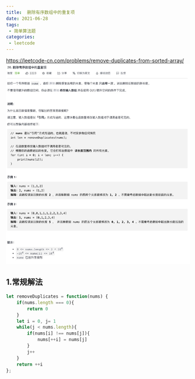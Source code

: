 ```yaml
---
title:  删除有序数组中的重复项
date: 2021-06-28
tags:
 - 简单算法题
categories:
 - leetcode
---
```


<https://leetcode-cn.com/problems/remove-duplicates-from-sorted-array/>
![ 删除有序数组中的重复项](./img/26.jpg)

## 1.常规解法

```js
let removeDuplicates = function(nums) {
    if(nums.length === 0){
        return 0
    }
    let i = 0, j= 1
    while(j < nums.length){
        if(nums[i] !== nums[j]){
            nums[++i] = nums[j]
        }
        j++
    }
    return ++i
};
```
